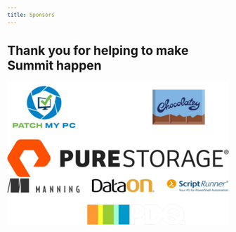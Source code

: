 ```yaml
---
title: Sponsors
---
```


# Thank you for helping to make Summit happen

![PowerShell + DevOps Summit sponsors](assets/images/sponsors.jpeg)
